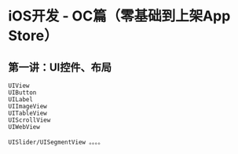 
# iOS开发 - OC篇（零基础到上架App Store）  
  
## 第一讲：UI控件、布局

    UIView
    UIButton
    UILabel
    UIImageView
    UITableView
    UIScrollView
    UIWebView
    
    UISlider/UISegmentView 。。。。






























